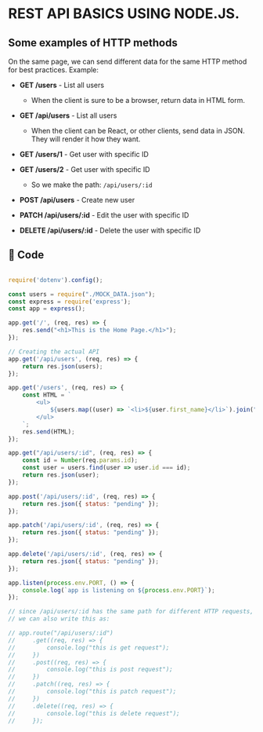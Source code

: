 # REST API BASICS USING NODE.JS.

## Some examples of HTTP methods

On the same page, we can send different data for the same HTTP method for best practices. Example:

* **GET /users** - List all users  
  - When the client is sure to be a browser, return data in HTML form.  
* **GET /api/users** - List all users  
  - When the client can be React, or other clients, send data in JSON. They will render it how they want.  
* **GET /users/1** - Get user with specific ID  
* **GET /users/2** - Get user with specific ID  
  - So we make the path: `/api/users/:id`

* **POST /api/users** - Create new user  
* **PATCH /api/users/:id** - Edit the user with specific ID  
* **DELETE /api/users/:id** - Delete the user with specific ID

## 📜 Code

```javascript

require('dotenv').config();

const users = require("./MOCK_DATA.json");
const express = require('express');
const app = express();

app.get('/', (req, res) => {
    res.send("<h1>This is the Home Page.</h1>");
});

// Creating the actual API
app.get('/api/users', (req, res) => {
    return res.json(users);
});

app.get('/users', (req, res) => {
    const HTML = `
        <ul>
            ${users.map((user) => `<li>${user.first_name}</li>`).join("")}
        </ul>
    `;
    res.send(HTML);
});

app.get("/api/users/:id", (req, res) => {
    const id = Number(req.params.id);
    const user = users.find(user => user.id === id);
    return res.json(user);
});

app.post('/api/users/:id', (req, res) => {
    return res.json({ status: "pending" });
});

app.patch('/api/users/:id', (req, res) => {
    return res.json({ status: "pending" });
});

app.delete('/api/users/:id', (req, res) => {
    return res.json({ status: "pending" });
});

app.listen(process.env.PORT, () => {
    console.log(`app is listening on ${process.env.PORT}`);
});

// since /api/users/:id has the same path for different HTTP requests,
// we can also write this as:

// app.route("/api/users/:id")
//     .get((req, res) => {
//         console.log("this is get request");
//     })
//     .post((req, res) => {
//         console.log("this is post request");
//     })
//     .patch((req, res) => {
//         console.log("this is patch request");
//     })
//     .delete((req, res) => {
//         console.log("this is delete request");
//     });
